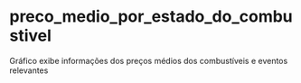 # preco_medio_por_estado_do_combustivel
Gráfico exibe informações dos preços médios dos combustíveis e eventos relevantes
